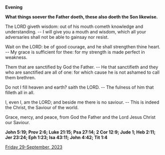 **Evening**

**What things soever the Father doeth, these also doeth the Son likewise.**
 
The LORD giveth wisdom: out of his mouth cometh knowledge and understanding. -- I will give you a mouth and wisdom, which all your adversaries shall not be able to gainsay nor resist.
 
Wait on the LORD: be of good courage, and he shall strengthen thine heart. -- My grace is sufficient for thee: for my strength is made perfect in weakness.
 
Them that are sanctified by God the Father. -- He that sanctifieth and they who are sanctified are all of one: for which cause he is not ashamed to call them brethren.
 
Do not I fill heaven and earth? saith the LORD. -- The fulness of him that filleth all in all.
 
I, even I, am the LORD; and beside me there is no saviour. -- This is indeed the Christ, the Saviour of the world.
 
Grace, mercy, and peace, from God the Father and the Lord Jesus Christ our Saviour.  

**John 5:19; Prov 2:6; Luke 21:15; Psa 27:14; 2 Cor 12:9; Jude 1; Heb 2:11; Jer 23:24; Eph 1:23; Isa 43:11; John 4:42; Tit 1:4**

[Friday 29-September, 2023](https://t.me/daily_light)
